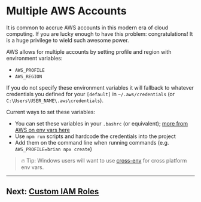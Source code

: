 # Multiple AWS Accounts

It is common to accrue AWS accounts in this modern era of cloud computing. If you are lucky enough to have this problem: congratulations! It is a huge privilege to wield such awesome power. 

AWS allows for multiple accounts by setting profile and region with environment variables:

- `AWS_PROFILE`
- `AWS_REGION`

If you do not specify these environment variables it will fallback to whatever credentials you defined for your `[default]` in `~/.aws/credentials` (or `C:\Users\USER_NAME\.aws\credentials`).

Current ways to set these variables:

- You can set these variables in your `.bashrc` (or equivalent); [more from AWS on env vars here](https://docs.aws.amazon.com/cli/latest/userguide/cli-environment.html)
- Use `npm run` scripts and hardcode the credentials into the project
- Add them on the command line when running commands (e.g. `AWS_PROFILE=brian npx create`)

> 🔥 Tip: Windows users will want to use [cross-env](https://www.npmjs.com/package/cross-env) for cross platform env vars.

---

## Next: [Custom IAM Roles](/guides/iam)